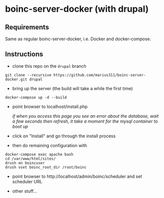 # boinc-server-docker (with drupal)

## Requirements

Same as regular boinc-server-docker, i.e. Docker and docker-compose. 

## Instructions

* clone this repo on the `drupal` branch 
 ```
 git clone --recursive https://github.com/marius311/boinc-server-docker.git drupal
 ```

* bring up the server (the build will take a while the first time)
 ```
 docker-compose up -d --build
 ```

* point browser to localhost/install.php

    *if when you access this page you see an error about the database, wait a few seconds then refresh, it take a moment for the mysql container to boot up*

* click on "Install" and go through the install process

* then do remaining configuration with
```
docker-compose exec apache bash
cd /var/www/html/sites/
drush en boincuser
drush vset boinc_root_dir /root/boinc
```

* point browser to http://localhost/admin/boinc/scheduler and set scheduler URL

* other stuff...
